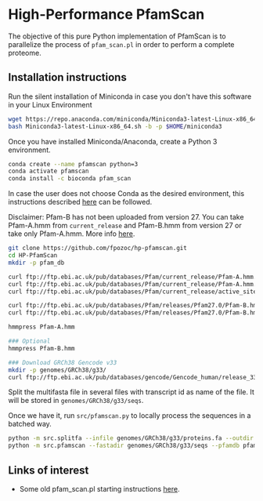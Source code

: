 # High-Performance PfamScan

The objective of this pure Python implementation of PfamScan is to parallelize the process of `pfam_scan.pl` in order to perform a complete proteome.

## Installation instructions

Run the silent installation of Miniconda in case you don't have this software in your Linux Environment

```sh
wget https://repo.anaconda.com/miniconda/Miniconda3-latest-Linux-x86_64.sh
bash Miniconda3-latest-Linux-x86_64.sh -b -p $HOME/miniconda3
```

Once you have installed Miniconda/Anaconda, create a Python 3 environment.

```sh
conda create --name pfamscan python=3
conda activate pfamscan
conda install -c bioconda pfam_scan
```

In case the user does not choose Conda as the desired environment, this instructions described [here](https://vcru.wisc.edu/simonlab/bioinformatics/programs/install/pfamscan.htm) can be followed.

Disclaimer: Pfam-B has not been uploaded from version 27. You can take Pfam-A.hmm from `current_release` and Pfam-B.hmm from version 27 or take only Pfam-A.hmm. More info [here](https://en.wikipedia.org/wiki/Pfam).

```sh
git clone https://github.com/fpozoc/hp-pfamscan.git
cd HP-PfamScan
mkdir -p pfam_db

curl ftp://ftp.ebi.ac.uk/pub/databases/Pfam/current_release/Pfam-A.hmm.gz | gunzip > pfam_db/Pfam-A.hmm
curl ftp://ftp.ebi.ac.uk/pub/databases/Pfam/current_release/Pfam-A.hmm.dat.gz | gunzip > pfam_db/Pfam-A.hmm.dat
curl ftp://ftp.ebi.ac.uk/pub/databases/Pfam/current_release/active_site.dat.gz | gunzip > pfam_db/active_site.dat

curl ftp://ftp.ebi.ac.uk/pub/databases/Pfam/releases/Pfam27.0/Pfam-B.hmm.gz | gunzip > pfam_db/Pfam-B.hmm
curl ftp://ftp.ebi.ac.uk/pub/databases/Pfam/releases/Pfam27.0/Pfam-B.hmm.dat.gz | gunzip > pfam_db/Pfam-B.hmm.dat

hmmpress Pfam-A.hmm

### Optional
hmmpress Pfam-B.hmm

### Download GRCh38 Gencode v33 
mkdir -p genomes/GRCh38/g33/
curl ftp://ftp.ebi.ac.uk/pub/databases/gencode/Gencode_human/release_33/gencode.v33.pc_transcripts.fa.gz | gunzip > genomes/GRCh38/g33/proteins.fa
```

Split the multifasta file in several files with transcript id as name of the file. It will be stored in `genomes/GRCh38/g33/seqs`. 

Once we have it, run `src/pfamscan.py` to locally process the sequences in a batched way.

```sh
python -m src.splitfa --infile genomes/GRCh38/g33/proteins.fa --outdir genomes/GRCh38/g33/seqs
python -m src.pfamscan --fastadir genomes/GRCh38/g33/seqs --pfamdb pfam_db
```

## Links of interest

- Some old pfam_scan.pl starting instructions [here](https://gist.github.com/olgabot/f65365842e27d2487ad3).
